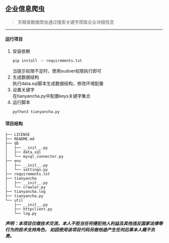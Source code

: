 ## 企业信息爬虫
>天眼查数据爬虫通过搜索关键字爬取企业详细信息

---
#### 运行项目
1. 安装依赖
    ```bash
    pip install -r requirements.txt
    ```
    当提示权限不足时，使用sudoer权限执行即可
2. 生成数据结构  
执行data.sql脚本生成数据结构，修改环境配置
3. 设置关键字  
在tianyancha.py中配置keys关键字集合
3. 运行脚本
    ```bash
    python3 tianyancha.py
    ```
#### 项目结构
```
├── LICENSE
├── README.md
├── db
│   ├── __init__.py
│   ├── data.sql
│   └── mysql_connector.py
├── env
│   ├── __init__.py
│   └── settings.py
├── requirements.txt
├── tianyancha
│   ├── __init__.py
│   └── crawler.py
├── tianyancha.log
├── tianyancha.py
└── util
    ├── __init__.py
    ├── httpclient.py
    └── log.py
```



***声明：本项目仅做技术交流，本人不担当任何侵犯他人利益及其他违反国家法律等行为的技术支持角色，
如因使用该项目代码另做他途产生任何后果本人概不负责。***
